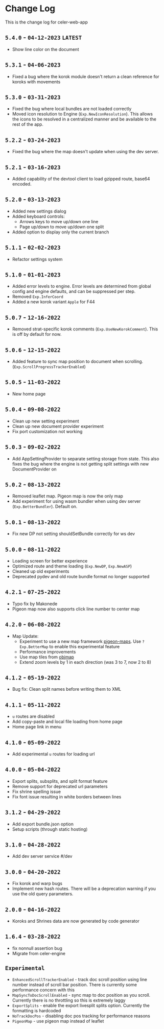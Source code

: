 # Change Log
This is the change log for celer-web-app

## `5.4.0` - `04-12-2023` `LATEST`
- Show line color on the document

## `5.3.1` - `04-06-2023`
- Fixed a bug where the korok module doesn't return a clean reference for koroks with movements

## `5.3.0` - `03-31-2023`
- Fixed the bug where local bundles are not loaded correctly
- Moved icon resolution to Engine (`Exp.NewIconResolution`). This allows the icons to be resolved in a centralized manner and be available to the rest of the app.

## `5.2.2` - `03-24-2023`
- Fixed the bug where the map doesn't update when using the dev server.

## `5.2.1` - `03-16-2023`
- Added capability of the devtool client to load gzipped route, base64 encoded.

## `5.2.0` - `03-13-2023`
- Added new settings dialog
- Added keyboard controls:
  - Arrows keys to move up/down one line
  - Page up/down to move up/down one split
- Added option to display only the current branch

## `5.1.1` - `02-02-2023`
- Refactor settings system

## `5.1.0` - `01-01-2023`
- Added error levels to engine. Error levels are determined from global config and engine defaults, and can be suppressed per step.
- Removed `Exp.InferCoord`
- Added a new korok variant `Apple` for F44

## `5.0.7` - `12-16-2022`
- Removed strat-specific korok comments (`Exp.UseNewKorokComment`). This is off by default for now.

## `5.0.6` - `12-15-2022`
- Added feature to sync map position to document when scrolling. (`Exp.ScrollProgressTrackerEnabled`)

## `5.0.5` - `11-03-2022`
- New home page

## `5.0.4` - `09-08-2022`
- Clean up new setting experiment
- Clean up new document provider experiment
- Fix port customization not working

## `5.0.3` - `09-02-2022`
- Add AppSettingProvider to separate setting storage from state. This also fixes the bug where the engine is not getting split settings with new DocumentProvider on

## `5.0.2` - `08-13-2022`
- Removed leaflet map. Pigeon map is now the only map
- Add experiment for using wasm bundler when using dev server (`Exp.BetterBundler`). Default on.

## `5.0.1` - `08-13-2022`
- Fix new DP not setting shouldSetBundle correctly for ws dev

## `5.0.0` - `08-11-2022`
- Loading screen for better experience
- Optimized route and theme loading (`Exp.NewDP`, `Exp.NewASP`)
- Cleaned up old experiments
- Deprecated pydev and old route bundle format no longer supported

## `4.2.1` - `07-25-2022`
- Typo fix by Makonede
- Pigeon map now also supports click line number to center map

## `4.2.0` - `06-08-2022`
- Map Update:
  - Experiment to use a new map framework [pigeon-maps](https://github.com/mariusandra/pigeon-maps). Use `?Exp.BetterMap` to enable this experimental feature
  - Performance improvements
  - Use map tiles from [objmap](https://objmap.zeldamods.org)
  - Extend zoom levels by 1 in each direction (was 3 to 7, now 2 to 8)

## `4.1.2` - `05-19-2022`
- Bug fix: Clean split names before writing them to XML

## `4.1.1` - `05-11-2022`
- `u` routes are disabled
- Add copy-paste and local file loading from home page
- Home page link in menu

## `4.1.0` - `05-09-2022`
- Add experimental `u` routes for loading url

## `4.0.0` - `05-04-2022`
- Export splits, subsplits, and split format feature
- Remove support for deprecated url parameters
- Fix shrine spelling issue
- Fix font issue resulting in white borders between lines

## `3.1.2` - `04-29-2022`
- Add export bundle.json option
- Setup scripts (through static hosting)

## `3.1.0` - `04-28-2022`
- Add dev server service #/dev

## `3.0.0` - `04-20-2022`
- Fix korok and warp bugs
- Implement new hash routes. There will be a deprecation warning if you use the old query parameters.

## `2.0.0` - `04-16-2022`
- Koroks and Shrines data are now generated by code generator

## `1.6.4` - `03-28-2022`
- fix nonnull assertion bug
- Migrate from celer-engine

## `Experimental`
- `EnhancedScrollTrackerEnabled` - track doc scroll position using line number instead of scroll bar position. There is currently some performance concern with this
- `MapSyncToDocScrollEnabled` - sync map to doc position as you scroll. Currently there is no throttling so this is extremely laggy
- `ExportSplits` - enable the export livesplit splits option. Currently the formatting is hardcoded
- `NoTrackDocPos` - disabling doc pos tracking for performance reasons
- `PigeonMap` - use pigeon map instead of leaflet
